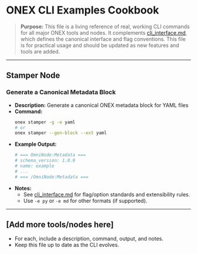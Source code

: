 <!-- === OmniNode:Metadata ===
metadata_version: 0.1.0
protocol_version: 0.1.0
owner: OmniNode Team
copyright: OmniNode Team
schema_version: 0.1.0
name: cli_examples.md
version: 1.0.0
uuid: 593497d2-57d1-4de1-8dd4-0de7d8f0c8cc
author: OmniNode Team
created_at: '2025-05-28T12:40:25.966073'
last_modified_at: '1970-01-01T00:00:00Z'
description: Stamped by MarkdownHandler
state_contract: state_contract://default
lifecycle: active
hash: '0000000000000000000000000000000000000000000000000000000000000000'
entrypoint: markdown://cli_examples
namespace: markdown://cli_examples
meta_type: tool

<!-- === /OmniNode:Metadata === -->
# ONEX CLI Examples Cookbook

> **Purpose:** This file is a living reference of real, working CLI commands for all major ONEX tools and nodes. It complements [cli_interface.md](./cli_interface.md), which defines the canonical interface and flag conventions. This file is for practical usage and should be updated as new features and tools are added.

---

## Stamper Node

### Generate a Canonical Metadata Block
- **Description:** Generate a canonical ONEX metadata block for YAML files
- **Command:**
  ```bash
  onex stamper -g -e yaml
  # or
  onex stamper --gen-block --ext yaml
  ```
- **Example Output:**
  ```yaml
  # === OmniNode:Metadata ===
  # schema_version: 1.0.0
  # name: example
  # ...
  # === /OmniNode:Metadata ===
  ```
- **Notes:**
  - See [cli_interface.md](./cli_interface.md) for flag/option standards and extensibility rules.
  - Use `-e py` or `-e md` for other formats (if supported).

---

## [Add more tools/nodes here]

- For each, include a description, command, output, and notes.
- Keep this file up to date as the CLI evolves.

